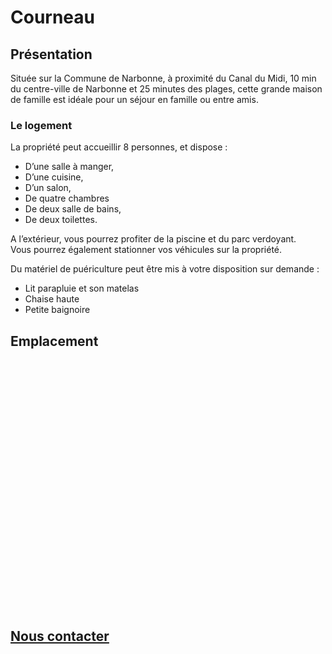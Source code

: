 # Courneau

## Présentation
Située sur la Commune de Narbonne, 
à proximité du Canal du Midi, 
10 min du centre-ville de Narbonne et 25 minutes des plages, 
cette grande maison de famille est idéale pour un séjour en famille ou entre amis.

### Le logement
La propriété peut accueillir 8 personnes, et dispose :

* D’une salle à manger,
* D’une cuisine,
* D’un salon,
* De quatre chambres
* De deux salle de bains,
* De deux toilettes.

A l’extérieur, vous pourrez profiter de la piscine et du parc verdoyant.  
Vous pourrez également stationner vos véhicules sur la propriété.

Du matériel de puériculture peut être mis à votre disposition sur demande :
* Lit parapluie et son matelas
* Chaise haute
* Petite baignoire

## Emplacement
<link rel="stylesheet" href="https://unpkg.com/leaflet@1.3.1/dist/leaflet.css" integrity="sha512-Rksm5RenBEKSKFjgI3a41vrjkw4EVPlJ3+OiI65vTjIdo9brlAacEuKOiQ5OFh7cOI1bkDwLqdLw3Zg0cRJAAQ==" crossorigin="" />
<style type="text/css">
#map{ /* la carte DOIT avoir une hauteur sinon elle n'apparaît pas */
    height:400px;
}
</style>
<div id="map"></div>

<!-- Fichiers Javascript -->
<script src="https://unpkg.com/leaflet@1.3.1/dist/leaflet.js" integrity="sha512-/Nsx9X4HebavoBvEBuyp3I7od5tA0UzAxs+j83KgC8PU0kgB4XiK4Lfe4y4cgBtaRJQEIFCW+oC506aPT2L1zw==" crossorigin=""></script>
<script type="text/javascript">
// On initialise la latitude et la longitude de Paris (centre de la carte)
var lat = 48.852969;
var lon = 2.349903;
var macarte = null;
// Fonction d'initialisation de la carte
function initMap() {
    // Créer l'objet "macarte" et l'insèrer dans l'élément HTML qui a l'ID "map"
    macarte = L.map('map').setView([lat, lon], 11);
    // Leaflet ne récupère pas les cartes (tiles) sur un serveur par défaut. Nous devons lui préciser où nous souhaitons les récupérer. Ici, openstreetmap.fr
    L.tileLayer('https://{s}.tile.openstreetmap.fr/osmfr/{z}/{x}/{y}.png', {
        // Il est toujours bien de laisser le lien vers la source des données
        attribution: 'données © <a href="//osm.org/copyright">OpenStreetMap</a>/ODbL - rendu <a href="//openstreetmap.fr">OSM France</a>',
        minZoom: 1,
        maxZoom: 20
    }).addTo(macarte);
}
window.onload = function(){
// Fonction d'initialisation qui s'exécute lorsque le DOM est chargé
initMap(); 
};
</script>

## [Nous contacter](mailto:courneau-location@gmail.com)


